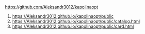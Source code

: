 <https://github.com/Aleksandr3012/kapolinaopt>
1. <https://Aleksandr3012.github.io/kapolinaopt/public>
1. <https://Aleksandr3012.github.io/kapolinaopt/public/catalog.html>
1. <https://Aleksandr3012.github.io/kapolinaopt/public/card.html>